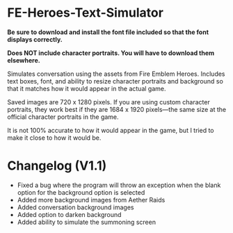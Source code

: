﻿# FE-Heroes-Text-Simulator



**Be sure to download and install the font file included so that the font displays correctly.**


**Does NOT include character portraits. You will have to download them elsewhere.**



Simulates conversation using the assets from Fire Emblem Heroes. Includes text boxes, font, and ability to resize character portraits and background so that it matches how it would appear in the actual game.


Saved images are 720 x 1280 pixels. If you are using custom character portraits, they work best if they are 1684 x 1920 pixels—the same size at the official character portraits in the game.



It is not 100% accurate to how it would appear in the game, but I tried to make it close to how it would be.


# Changelog (V1.1)
- Fixed a bug where the program will throw an exception when the blank option for the background option is selected
- Added more background images from Aether Raids
- Added conversation background images
- Added option to darken background
- Added ability to simulate the summoning screen